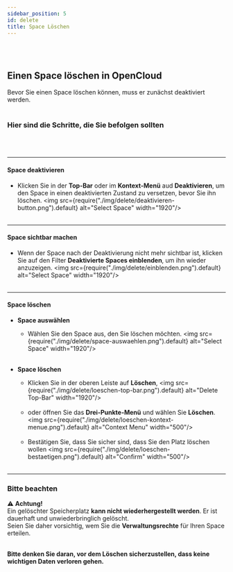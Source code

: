 ```yaml
---
sidebar_position: 5
id: delete
title: Space Löschen
---
```


<br/><br/>

## Einen Space löschen in OpenCloud

Bevor Sie einen Space löschen können, muss er zunächst deaktiviert werden.
<br/><br/>

### Hier sind die Schritte, die Sie befolgen sollten

<br/><br/>

---

#### Space deaktivieren

- Klicken Sie in der **Top-Bar** oder im **Kontext-Menü** aud **Deaktivieren**, um den Space in einen deaktivierten Zustand zu versetzen, bevor Sie ihn löschen.
  <img src={require("./img/delete/deaktivieren-button.png").default} alt="Select Space" width="1920"/>
  <br/><br/>

---

#### Space sichtbar machen

- Wenn der Space nach der Deaktivierung nicht mehr sichtbar ist, klicken Sie auf den Filter **Deaktivierte Spaces einblenden**, um ihn wieder anzuzeigen.
  <img src={require("./img/delete/einblenden.png").default} alt="Select Space" width="1920"/>
  <br/><br/>

---

#### Space löschen

- **Space auswählen**
  - Wählen Sie den Space aus, den Sie löschen möchten.
    <img src={require("./img/delete/space-auswaehlen.png").default} alt="Select Space" width="1920"/>
    <br/><br/>

- **Space löschen**
  - Klicken Sie in der oberen Leiste auf **Löschen**,
    <img src={require("./img/delete/loeschen-top-bar.png").default} alt="Delete Top-Bar" width="1920"/>
    <br/><br/>
  - oder öffnen Sie das **Drei-Punkte-Menü** und wählen Sie **Löschen**.
    <img src={require("./img/delete/loeschen-kontext-menue.png").default} alt="Context Menu" width="500"/>
    <br/><br/>
  - Bestätigen Sie, dass Sie sicher sind, dass Sie den Platz löschen wollen
    <img src={require("./img/delete/loeschen-bestaetigen.png").default} alt="Confirm" width="500"/>
    <br/><br/>

---

### Bitte beachten

⚠️ **Achtung!**  
Ein gelöschter Speicherplatz **kann nicht wiederhergestellt werden**. Er ist dauerhaft und unwiederbringlich gelöscht.  
Seien Sie daher vorsichtig, wem Sie die **Verwaltungsrechte** für Ihren Space erteilen.
<br/><br/>

**Bitte denken Sie daran, vor dem Löschen sicherzustellen, dass keine wichtigen Daten verloren gehen.**
